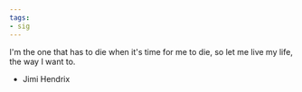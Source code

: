 ```yaml
---
tags:
- sig
---
```




I'm the one that has to die when it's time for me to die, so let me live my life, the way I want to. 

- Jimi Hendrix